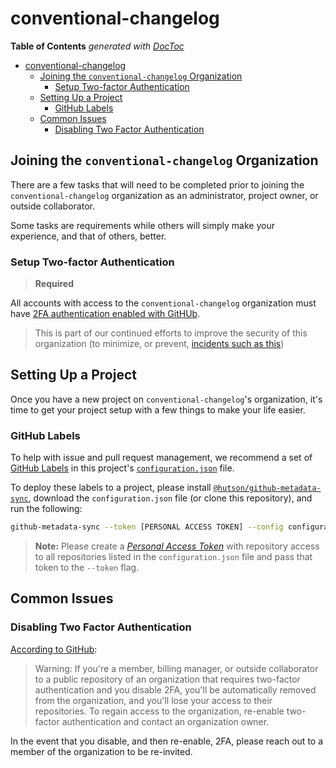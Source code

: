 # conventional-changelog

<!-- START doctoc generated TOC please keep comment here to allow auto update -->
<!-- DON'T EDIT THIS SECTION, INSTEAD RE-RUN doctoc TO UPDATE -->
**Table of Contents**  *generated with [DocToc](https://github.com/thlorenz/doctoc)*

- [conventional-changelog](#conventional-changelog)
  - [Joining the `conventional-changelog` Organization](#joining-the-conventional-changelog-organization)
    - [Setup Two-factor Authentication](#setup-two-factor-authentication)
  - [Setting Up a Project](#setting-up-a-project)
    - [GitHub Labels](#github-labels)
  - [Common Issues](#common-issues)
    - [Disabling Two Factor Authentication](#disabling-two-factor-authentication)

<!-- END doctoc generated TOC please keep comment here to allow auto update -->

## Joining the `conventional-changelog` Organization

There are a few tasks that will need to be completed prior to joining the `conventional-changelog` organization as an administrator, project owner, or outside collaborator.

Some tasks are requirements while others will simply make your experience, and that of others, better.

### Setup Two-factor Authentication

> **Required**

All accounts with access to the `conventional-changelog` organization must have [2FA authentication enabled with GitHUb](https://help.github.com/articles/securing-your-account-with-two-factor-authentication-2fa/).

> This is part of our continued efforts to improve the security of this organization (to minimize, or prevent, [incidents such as this](https://github.com/conventional-changelog/conventional-changelog/issues/282#issuecomment-365802521))

## Setting Up a Project

Once you have a new project on `conventional-changelog`'s organization, it's time to get your project setup with a few things to make your life easier.

### GitHub Labels

To help with issue and pull request management, we recommend a set of [GitHub Labels](https://help.github.com/articles/about-labels/) in this project's [`configuration.json`](./configuration.json) file.

To deploy these labels to a project, please install [`@hutson/github-metadata-sync`](https://www.npmjs.com/package/@hutson/github-metadata-sync), download the `configuration.json` file (or clone this repository), and run the following:

```bash
github-metadata-sync --token [PERSONAL ACCESS TOKEN] --config configuration.json
```

> **Note:** Please create a [_Personal Access Token_](https://help.github.com/articles/creating-a-personal-access-token-for-the-command-line/) with repository access to all repositories listed in the `configuration.json` file and pass that token to the `--token` flag.

## Common Issues

### Disabling Two Factor Authentication

[According to GitHub](https://help.github.com/articles/disabling-two-factor-authentication-for-your-personal-account/):

> Warning: If you're a member, billing manager, or outside collaborator to a public repository of an organization that requires two-factor authentication and you disable 2FA, you'll be automatically removed from the organization, and you'll lose your access to their repositories. To regain access to the organization, re-enable two-factor authentication and contact an organization owner.

In the event that you disable, and then re-enable, 2FA, please reach out to a member of the organization to be re-invited.
